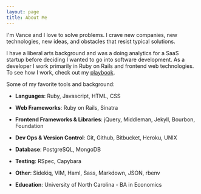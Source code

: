 ```yaml
---
layout: page
title: About Me
---
```


I'm Vance and I love to solve problems. I crave new companies, new technologies,
new ideas, and obstacles that resist typical solutions.

I have a liberal arts background and was a doing analytics for a SaaS startup before deciding I wanted to go into software
development. As a developer I work primarily in Ruby on Rails and frontend
 web technologies. To see how I work, check out my [playbook](/playbook).

Some of my favorite tools and background:

* **Languages**: Ruby, Javascript, HTML, CSS

* **Web Frameworks**: Ruby on Rails, Sinatra

* **Frontend Frameworks & Libraries**: jQuery, Middleman, Jekyll, Bourbon, Foundation

* **Dev Ops & Version Control**: Git, Github, Bitbucket, Heroku, UNIX

* **Database**: PostgreSQL, MongoDB

* **Testing**: RSpec, Capybara

* **Other**: Sidekiq, VIM, Haml, Sass, Markdown, JSON, rbenv

* **Education**: University of North Carolina - BA in Economics

